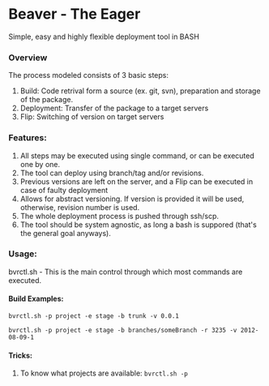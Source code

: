 Beaver - The Eager
======

Simple, easy and highly flexible deployment tool in BASH


### Overview

The process modeled consists of 3 basic steps:

1. Build: Code retrival form a source (ex. git, svn), preparation and storage of the package.
2. Deployment: Transfer of the package to a target servers
3. Flip: Switching of version on target servers

### Features:

1. All steps may be executed using single command, or can be executed one by one.
2. The tool can deploy using branch/tag and/or revisions.
3. Previous versions are left on the server, and a Flip can be executed in case of faulty deployment
4. Allows for abstract versioning. If version is provided it will be used, otherwise, revision number is used. 
5. The whole deployment process is pushed through ssh/scp. 
6. The tool should be system agnostic, as long a bash is suppored (that's the general goal anyways).

### Usage:
bvrctl.sh - This is the main control through which most commands are executed. 

#### Build Examples:
`bvrctl.sh -p project -e stage -b trunk -v 0.0.1`

`bvrctl.sh -p project -e stage -b branches/someBranch -r 3235 -v 2012-08-09-1`

#### Tricks:
1. To know what projects are available: `bvrctl.sh -p`  